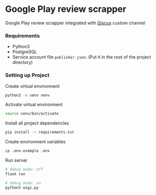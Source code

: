 # Google Play review scrapper
Google Play review scrapper integrated with [Qiscus](https://qiscus.com) custom channel

### Requirements

- Python3
- PostgreSQL
- Service account file `publisher.json`. (Put it in the root of the project directory)


### Setting up Project

Create virtual environment
```bash
python3 -m venv venv
```

Activate virtual environment
```bash
source venv/bin/activate
```

Install all project dependencies
```bash
pip install -r requirements.txt
```

Create environment variables
```bash
cp .env.example .env
```

Run server
```bash
# debug mode: off
flask run

# debug mode: on
python3 wsgi.py
```